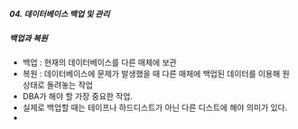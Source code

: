 ##### 04. 데이터베이스 백업 및 관리

##### 백업과 복원

- 백업 : 현재의 데이터베이스를 다른 매체에 보관
- 복원 : 데이터베이스에 문제가 발생했을 때 다른 매체에 백업된 데이터를 이용해 원상태로 돌려놓는 작업
- DBA가 해야 할 가장 중요한 작업.
- 실제로 백업할 때는 테이프나 하드디스트가 아닌 다른 디스트에 해야 의미가 있다.
- 